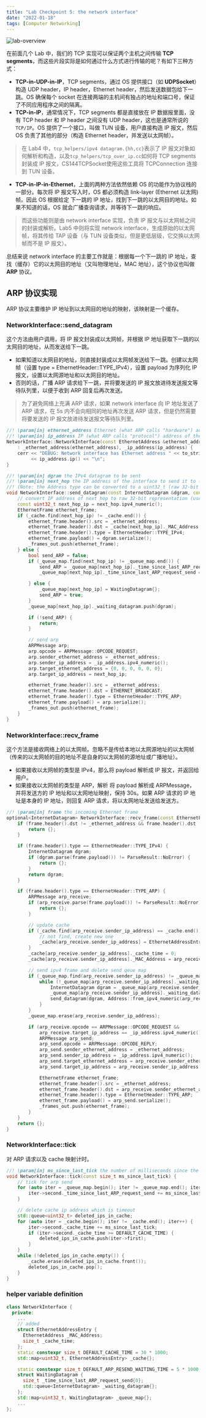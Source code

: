 ```yaml
---
title: "Lab Checkpoint 5: the network interface"
date: "2022-01-18"
tags: [Computer Networking]
---
```


![lab-overview](/net/cs144-lab5/lab-overview.png)

在前面几个 Lab 中，我们的 TCP 实现可以保证两个主机之间传输 **TCP segments**，而这些片段实际是如何通过什么方式进行传输的呢？有如下三种方式：
- **TCP-in-UDP-in-IP**，TCP segments，通过 OS 提供接口（如 **UDPSocket**）构造 UDP header，IP header，Ethernet header，然后发送数据包给下一跳。OS 确保每个 socket 在连接两端的主机间有独占的地址和端口号，保证了不同应用程序之间的隔离。
- **TCP-in-IP**，通常情况下，TCP segments 都是直接放在 IP 数据报里面，没有 TCP header 和 IP header 之间没有 UDP header，这也是通常所说的`TCP/IP`。OS 提供了一个接口，叫做 TUN 设备，用户直接构造 IP 报文，然后 OS 负责了其他的部分（构造 Ethernet header，并发送以太网帧）。
> 在 Lab4 中，`tcp_helpers/ipv4 datagram.{hh,cc}`表示了 IP 报文对象如何解析和构造，以及`tcp_helpers/tcp_over_ip.cc`如何将 TCP segments 封装成 IP 报文，CS144TCPSocket使用这些工具将 TCPConnection 连接到 TUN 设备。
- **TCP-in-IP-in-Ethernet**，上面的两种方法依然依赖 OS 的功能作为协议栈的一部分。每次将 IP 报文写入时，OS 都必须构造  link-layer (Ethernet 以太网)帧。因此 OS 根据给定 下一跳的 IP 地址，找到下一跳的以太网目的地址。如果不知道的话，OS 就会广播查询请求，并等待下一跳的响应。
> 而这些功能则是由 network interface 实现，负责 IP 报文与以太网帧之间的封装或解析。Lab5 中则将实现 network interface，生成原始的以太网帧，将其传给 TAP 设备（与 TUN 设备类似，但是更低层级，它交换以太网帧而不是 IP 报文）。

总结来说 network interface 的主要工作就是：根据每一个下一跳的 IP 地址，查找（缓存）它的以太网目的地址（又叫物理地址，MAC 地址），这个协议也叫做 **ARP** 协议。

## ARP 协议实现

ARP 协议主要维护 IP 地址到以太网目的地址的映射，该映射是一个缓存。


### NetworkInterface::send_datagram

这个方法由用户调用，将 IP 报文封装成以太网帧，并根据 IP 地址获取下一跳的以太网目的地址，从而发送给下一跳。
- 如果知道以太网目的地址，则直接封装成以太网帧发送给下一跳。创建以太网帧（设置 type =  EthernetHeader::TYPE_IPv4），设置 payload 为序列化 IP 报文，设置以太网源地址和以太网目的地址。
- 否则的话，广播 ARP 请求给下一跳，并将要发送的 IP 报文放进待发送报文等待队列里，以便于收到 ARP 回复后再次发送。
> 为了避免网络上充满 ARP 请求，如果 network interface 向 IP 地址发送了 ARP 请求，在 5s 内不会向相同的地址再次发送 ARP 请求，但是仍然需要将要发送的 IP 报文放进待发送报文等待队列里。

```c++
//! \param[in] ethernet_address Ethernet (what ARP calls "hardware") address of the interface
//! \param[in] ip_address IP (what ARP calls "protocol") address of the interface
NetworkInterface::NetworkInterface(const EthernetAddress &ethernet_address, const Address &ip_address)
    : _ethernet_address(ethernet_address), _ip_address(ip_address) {
    cerr << "DEBUG: Network interface has Ethernet address " << to_string(_ethernet_address) << " and IP address "
         << ip_address.ip() << "\n";
}

//! \param[in] dgram the IPv4 datagram to be sent
//! \param[in] next_hop the IP address of the interface to send it to (typically a router or default gateway, but may also be another host if directly connected to the same network as the destination)
//! (Note: the Address type can be converted to a uint32_t (raw 32-bit IP address) with the Address::ipv4_numeric() method.)
void NetworkInterface::send_datagram(const InternetDatagram &dgram, const Address &next_hop) {
    // convert IP address of next hop to raw 32-bit representation (used in ARP header)
    const uint32_t next_hop_ip = next_hop.ipv4_numeric();
    EthernetFrame ethernet_frame;
    if (_cache.find(next_hop_ip) != _cache.end()) {
        ethernet_frame.header().src = _ethernet_address;
        ethernet_frame.header().dst = _cache[next_hop_ip]._MAC_Address;
        ethernet_frame.header().type = EthernetHeader::TYPE_IPv4;
        ethernet_frame.payload() = dgram.serialize();
        _frames_out.push(ethernet_frame);
    } else {
        bool send_ARP = false;
        if (_queue_map.find(next_hop_ip) != _queue_map.end()) {
            send_ARP = _queue_map[next_hop_ip]._time_since_last_ARP_request_send >= DEFAULT_ARP_RESEND_WAITING_TIME;
            _queue_map[next_hop_ip]._time_since_last_ARP_request_send = 0;

        } else {
            _queue_map[next_hop_ip] = WaitingDatagram{};
            send_ARP = true;
        }
        _queue_map[next_hop_ip]._waiting_datagram.push(dgram);

        if (!send_ARP) {
            return;
        }

        // send arp
        ARPMessage arp;
        arp.opcode = ARPMessage::OPCODE_REQUEST;
        arp.sender_ethernet_address = _ethernet_address;
        arp.sender_ip_address = _ip_address.ipv4_numeric();
        arp.target_ethernet_address = {0, 0, 0, 0, 0, 0};
        arp.target_ip_address = next_hop_ip;

        ethernet_frame.header().src = _ethernet_address;
        ethernet_frame.header().dst = ETHERNET_BROADCAST;
        ethernet_frame.header().type = EthernetHeader::TYPE_ARP;
        ethernet_frame.payload() = arp.serialize();
        _frames_out.push(ethernet_frame);
    }
}
```

### NetworkInterface::recv_frame

这个方法是接收网络上的以太网帧。忽略不是传给本地以太网源地址的以太网帧（传来的以太网帧的目的地址不是自身的以太网帧的源地址或广播地址）。
- 如果接收以太网帧的类型是 IPv4，那么将 payload 解析成 IP 报文，并返回给用户。
- 如果接收以太网帧的类型是 ARP，解析 将 payload 解析成 ARPMessage，并将发送方的 IP 地址和以太网地址映射，保持 30s。如果 ARP 请求的 IP 地址是本身的 IP 地址，则回复 ARP 请求，将以太网地址发送给发送方。

```c++
//! \param[in] frame the incoming Ethernet frame
optional<InternetDatagram> NetworkInterface::recv_frame(const EthernetFrame &frame) {
    if (frame.header().dst != _ethernet_address && frame.header().dst != ETHERNET_BROADCAST) {
        return {};
    }

    if (frame.header().type == EthernetHeader::TYPE_IPv4) {
        InternetDatagram dgram;
        if (dgram.parse(frame.payload()) != ParseResult::NoError) {
            return {};
        }
        return dgram;
    }

    if (frame.header().type == EthernetHeader::TYPE_ARP) {
        ARPMessage arp_receive;
        if (arp_receive.parse(frame.payload()) != ParseResult::NoError) {
            return {};
        }

        // update cache
        if (_cache.find(arp_receive.sender_ip_address) == _cache.end()) {
            // not find, create new one
            _cache[arp_receive.sender_ip_address] = EthernetAddressEntry{};
        }
        _cache[arp_receive.sender_ip_address]._cache_time = 0;
        _cache[arp_receive.sender_ip_address]._MAC_Address = arp_receive.sender_ethernet_address;

        // send ipv4 frame and delete send qeue map
        if (_queue_map.find(arp_receive.sender_ip_address) != _queue_map.end()) {
            while (!_queue_map[arp_receive.sender_ip_address]._waiting_datagram.empty()) {
                InternetDatagram dgram = _queue_map[arp_receive.sender_ip_address]._waiting_datagram.front();
                _queue_map[arp_receive.sender_ip_address]._waiting_datagram.pop();
                send_datagram(dgram, Address::from_ipv4_numeric(arp_receive.sender_ip_address));
            }
        }
        _queue_map.erase(arp_receive.sender_ip_address);

        if (arp_receive.opcode == ARPMessage::OPCODE_REQUEST &&
            arp_receive.target_ip_address == _ip_address.ipv4_numeric()) {
            ARPMessage arp_send;
            arp_send.opcode = ARPMessage::OPCODE_REPLY;
            arp_send.sender_ethernet_address = _ethernet_address;
            arp_send.sender_ip_address = _ip_address.ipv4_numeric();
            arp_send.target_ethernet_address = arp_receive.sender_ethernet_address;
            arp_send.target_ip_address = arp_receive.sender_ip_address;

            EthernetFrame ethernet_frame;
            ethernet_frame.header().src = _ethernet_address;
            ethernet_frame.header().dst = arp_receive.sender_ethernet_address;
            ethernet_frame.header().type = EthernetHeader::TYPE_ARP;
            ethernet_frame.payload() = arp_send.serialize();
            _frames_out.push(ethernet_frame);
        }
    }
    return {};
}
```

### NetworkInterface::tick

对 ARP 请求以及 cache 映射计时。

```c++
//! \param[in] ms_since_last_tick the number of milliseconds since the last call to this method
void NetworkInterface::tick(const size_t ms_since_last_tick) {
    // tick for arp send
    for (auto iter = _queue_map.begin(); iter != _queue_map.end(); iter++) {
        iter->second._time_since_last_ARP_request_send += ms_since_last_tick;
    }

    // delete cache ip address which is timeout
    std::queue<uint32_t> deleted_ips_in_cache;
    for (auto iter = _cache.begin(); iter != _cache.end(); iter++) {
        iter->second._cache_time += ms_since_last_tick;
        if (iter->second._cache_time >= DEFAULT_CACHE_TIME) {
            deleted_ips_in_cache.push(iter->first);
        }
    }
    while (!deleted_ips_in_cache.empty()) {
        _cache.erase(deleted_ips_in_cache.front());
        deleted_ips_in_cache.pop();
    }
}
```

### helper variable definition

```c++
class NetworkInterface {
  private:
    ...
    // added
    struct EthernetAddressEntry {
      EthernetAddress _MAC_Address;
      size_t _cache_time;
    };
    static constexpr size_t DEFAULT_CACHE_TIME = 30 * 1000;
    std::map<uint32_t, EthernetAddressEntry> _cache{};

    static constexpr size_t DEFAULT_ARP_RESEND_WAITING_TIME = 5 * 1000;
    struct WaitingDatagram {
      size_t _time_since_last_ARP_request_send{0};
      std::queue<InternetDatagram> _waiting_datagram{};
    };
    std::map<uint32_t, WaitingDatagram> _queue_map{};
    ...
};
```